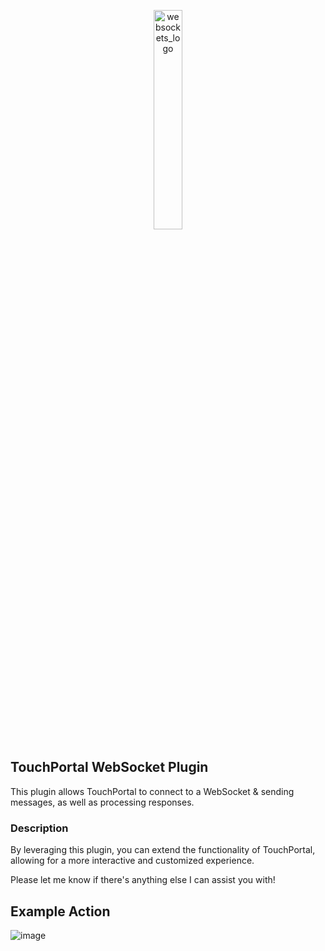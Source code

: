 
<p align="center">
  <img src="https://github.com/gitagogaming/Websockets---TouchPortal/assets/76603653/9eb17e7c-e2e0-4a83-813c-b285d5bee506" width="30%" height="30%" alt="websockets_logo">
</p>



## TouchPortal WebSocket Plugin

This plugin allows TouchPortal to connect to a WebSocket & sending messages, as well as processing responses.

### Description
By leveraging this plugin, you can extend the functionality of TouchPortal, allowing for a more interactive and customized experience.

Please let me know if there's anything else I can assist you with!


## Example Action
![image](https://github.com/gitagogaming/Websockets---TouchPortal/assets/76603653/35134dec-c696-484a-95e8-c8592a9f0eb5)
